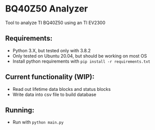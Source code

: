 # BQ40Z50 Analyzer
Tool to analyze TI BQ40Z50 using an TI EV2300
## Requirements:
- Python 3.X, but tested only with 3.8.2
- Only tested on Ubuntu 20.04, but should be working on most OS
- Install python requirements with `pip install -r requirements.txt`

## Current functionality (WIP):
- Read out lifetime data blocks and status blocks
- Write data into csv file to build database

## Running:
- Run with `python main.py`
